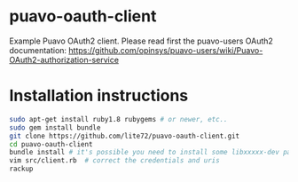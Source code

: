 puavo-oauth-client
==================

Example Puavo OAuth2 client. Please read first the puavo-users OAuth2 documentation:
https://github.com/opinsys/puavo-users/wiki/Puavo-OAuth2-authorization-service

Installation instructions
=========================

```sh
sudo apt-get install ruby1.8 rubygems # or newer, etc..
sudo gem install bundle
git clone https://github.com/lite72/puavo-oauth-client.git
cd puavo-oauth-client
bundle install # it's possible you need to install some libxxxxx-dev packages first
vim src/client.rb  # correct the credentials and uris
rackup
```
